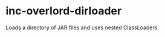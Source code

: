 inc-overlord-dirloader
======================

Loads a directory of JAR files and uses nested ClassLoaders.
